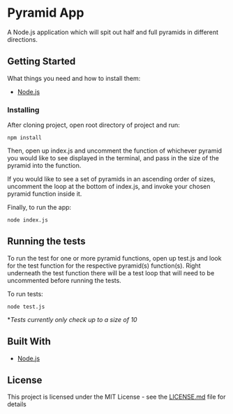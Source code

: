 # Pyramid App

A Node.js application which will spit out half and full pyramids in different directions.

## Getting Started
What things you need and how to install them:
* [Node.js](https://nodejs.org/en/)

### Installing

After cloning project, open root directory of project and run: 
```
npm install 
```
Then, open up index.js and uncomment the function of whichever pyramid you would like to see displayed in the terminal, and pass in the size of the pyramid into the function.

If you would like to see a set of pyramids in an ascending order of sizes, uncomment the loop at the bottom of index.js, and invoke your chosen pyramid function inside it.


Finally, to run the app:

```
node index.js
```
## Running the tests
To run the test for one or more pyramid functions, open up test.js and look for the test function for the respective pyramid(s) function(s). Right underneath the test function there will be a test loop that will need to be uncommented before running the tests.

To run tests:

```
node test.js
```
**Tests currently only check up to a size of 10*
## Built With

* [Node.js](https://nodejs.org/en/)

## License

This project is licensed under the MIT License - see the [LICENSE.md](LICENSE.md) file for details

